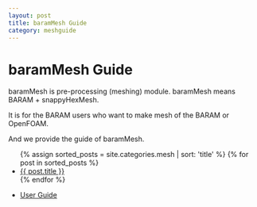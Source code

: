 ```yaml
---
layout: post
title: baramMesh Guide
category: meshguide
---
```


# baramMesh Guide 

baramMesh is pre-processing (meshing) module. baramMesh means BARAM + snappyHexMesh.

It is for the BARAM users who want to make mesh of the BARAM or OpenFOAM.

And we provide the guide of baramMesh.

<ul>
  {% assign sorted_posts = site.categories.mesh | sort: 'title' %}
  {% for post in sorted_posts %}
    <li><a href="{{ site.baseurl }}{{ post.url }}">{{ post.title }}</a></li>
  {% endfor %}
</ul>

* [User Guide](https://drive.google.com/file/d/1e1G92wd9SFeuzXfLqCYTL9HUCeqw5Tp3/view?usp=sharing)